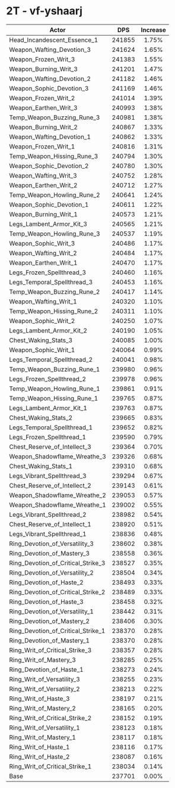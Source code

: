 # 2T - vf-yshaarj
| Actor | DPS | Increase |
|---|:---:|:---:|
|Head_Incandescent_Essence_1|241855|1.75%|
|Weapon_Wafting_Devotion_3|241624|1.65%|
|Weapon_Frozen_Writ_3|241383|1.55%|
|Weapon_Burning_Writ_3|241201|1.47%|
|Weapon_Wafting_Devotion_2|241182|1.46%|
|Weapon_Sophic_Devotion_3|241169|1.46%|
|Weapon_Frozen_Writ_2|241014|1.39%|
|Weapon_Earthen_Writ_3|240993|1.38%|
|Temp_Weapon_Buzzing_Rune_3|240981|1.38%|
|Weapon_Burning_Writ_2|240867|1.33%|
|Weapon_Wafting_Devotion_1|240862|1.33%|
|Weapon_Frozen_Writ_1|240816|1.31%|
|Temp_Weapon_Hissing_Rune_3|240794|1.30%|
|Weapon_Sophic_Devotion_2|240780|1.30%|
|Weapon_Wafting_Writ_3|240752|1.28%|
|Weapon_Earthen_Writ_2|240712|1.27%|
|Temp_Weapon_Howling_Rune_2|240641|1.24%|
|Weapon_Sophic_Devotion_1|240611|1.22%|
|Weapon_Burning_Writ_1|240573|1.21%|
|Legs_Lambent_Armor_Kit_3|240565|1.21%|
|Temp_Weapon_Howling_Rune_3|240537|1.19%|
|Weapon_Sophic_Writ_3|240486|1.17%|
|Weapon_Wafting_Writ_2|240484|1.17%|
|Weapon_Earthen_Writ_1|240470|1.17%|
|Legs_Frozen_Spellthread_3|240460|1.16%|
|Legs_Temporal_Spellthread_3|240453|1.16%|
|Temp_Weapon_Buzzing_Rune_2|240417|1.14%|
|Weapon_Wafting_Writ_1|240320|1.10%|
|Temp_Weapon_Hissing_Rune_2|240311|1.10%|
|Weapon_Sophic_Writ_2|240250|1.07%|
|Legs_Lambent_Armor_Kit_2|240190|1.05%|
|Chest_Waking_Stats_3|240085|1.00%|
|Weapon_Sophic_Writ_1|240064|0.99%|
|Legs_Temporal_Spellthread_2|240041|0.98%|
|Temp_Weapon_Buzzing_Rune_1|239980|0.96%|
|Legs_Frozen_Spellthread_2|239978|0.96%|
|Temp_Weapon_Howling_Rune_1|239861|0.91%|
|Temp_Weapon_Hissing_Rune_1|239765|0.87%|
|Legs_Lambent_Armor_Kit_1|239763|0.87%|
|Chest_Waking_Stats_2|239665|0.83%|
|Legs_Temporal_Spellthread_1|239652|0.82%|
|Legs_Frozen_Spellthread_1|239590|0.79%|
|Chest_Reserve_of_Intellect_3|239364|0.70%|
|Weapon_Shadowflame_Wreathe_3|239326|0.68%|
|Chest_Waking_Stats_1|239310|0.68%|
|Legs_Vibrant_Spellthread_3|239294|0.67%|
|Chest_Reserve_of_Intellect_2|239143|0.61%|
|Weapon_Shadowflame_Wreathe_2|239053|0.57%|
|Weapon_Shadowflame_Wreathe_1|239002|0.55%|
|Legs_Vibrant_Spellthread_2|238982|0.54%|
|Chest_Reserve_of_Intellect_1|238920|0.51%|
|Legs_Vibrant_Spellthread_1|238836|0.48%|
|Ring_Devotion_of_Versatility_3|238602|0.38%|
|Ring_Devotion_of_Mastery_3|238558|0.36%|
|Ring_Devotion_of_Critical_Strike_3|238527|0.35%|
|Ring_Devotion_of_Versatility_2|238504|0.34%|
|Ring_Devotion_of_Haste_2|238493|0.33%|
|Ring_Devotion_of_Critical_Strike_2|238489|0.33%|
|Ring_Devotion_of_Haste_3|238458|0.32%|
|Ring_Devotion_of_Versatility_1|238442|0.31%|
|Ring_Devotion_of_Mastery_2|238406|0.30%|
|Ring_Devotion_of_Critical_Strike_1|238370|0.28%|
|Ring_Devotion_of_Mastery_1|238370|0.28%|
|Ring_Writ_of_Critical_Strike_3|238357|0.28%|
|Ring_Writ_of_Mastery_3|238285|0.25%|
|Ring_Devotion_of_Haste_1|238273|0.24%|
|Ring_Writ_of_Versatility_3|238255|0.23%|
|Ring_Writ_of_Versatility_2|238213|0.22%|
|Ring_Writ_of_Haste_3|238197|0.21%|
|Ring_Writ_of_Mastery_2|238165|0.20%|
|Ring_Writ_of_Critical_Strike_2|238152|0.19%|
|Ring_Writ_of_Versatility_1|238123|0.18%|
|Ring_Writ_of_Mastery_1|238117|0.18%|
|Ring_Writ_of_Haste_1|238116|0.17%|
|Ring_Writ_of_Haste_2|238087|0.16%|
|Ring_Writ_of_Critical_Strike_1|238034|0.14%|
|Base|237701|0.00%|
